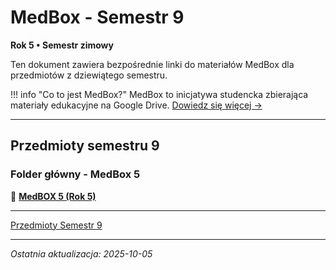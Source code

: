 # MedBox - Semestr 9

**Rok 5 • Semestr zimowy**

Ten dokument zawiera bezpośrednie linki do materiałów MedBox dla przedmiotów z dziewiątego semestru.

!!! info "Co to jest MedBox?"
    MedBox to inicjatywa studencka zbierająca materiały edukacyjne na Google Drive.
    [Dowiedz się więcej →](../medbox-info.md)

---

## Przedmioty semestru 9

### Folder główny - MedBox 5
📂 **[MedBOX 5 (Rok 5)](https://drive.google.com/drive/folders/1SpFEsQDlYYFfqb4o5AEM0aGhNiRsWlTN)**

---

[Przedmioty Semestr 9](../../semestr-9/index.md)

---

*Ostatnia aktualizacja: 2025-10-05*
